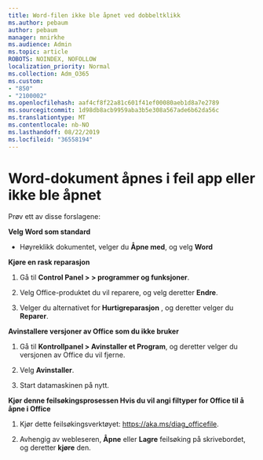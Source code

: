 ```yaml
---
title: Word-filen ikke ble åpnet ved dobbeltklikk
ms.author: pebaum
author: pebaum
manager: mnirkhe
ms.audience: Admin
ms.topic: article
ROBOTS: NOINDEX, NOFOLLOW
localization_priority: Normal
ms.collection: Adm_O365
ms.custom:
- "850"
- "2100002"
ms.openlocfilehash: aaf4cf8f22a81c601f41ef00080aeb1d8a7e2789
ms.sourcegitcommit: 1d98db8acb9959aba3b5e308a567ade6b62da56c
ms.translationtype: MT
ms.contentlocale: nb-NO
ms.lasthandoff: 08/22/2019
ms.locfileid: "36558194"
---
```

# <a name="word-document-opened-in-the-wrong-app-or-didnt-open"></a>Word-dokument åpnes i feil app eller ikke ble åpnet

Prøv ett av disse forslagene:

**Velg Word som standard**

- Høyreklikk dokumentet, velger du **Åpne med**, og velg **Word**

**Kjøre en rask reparasjon**

1. Gå til **Control Panel > > programmer og funksjoner**.

2. Velg Office-produktet du vil reparere, og velg deretter **Endre**.

3. Velger du alternativet for **Hurtigreparasjon** , og deretter velger du **Reparer**.

**Avinstallere versjoner av Office som du ikke bruker**

1. Gå til **Kontrollpanel > Avinstaller et Program**, og deretter velger du versjonen av Office du vil fjerne.

2. Velg **Avinstaller**.

3. Start datamaskinen på nytt.

**Kjør denne feilsøkingsprosessen Hvis du vil angi filtyper for Office til å åpne i Office**

1. Kjør dette feilsøkingsverktøyet: https://aka.ms/diag_officefile.

2. Avhengig av webleseren, **Åpne** eller **Lagre** feilsøking på skrivebordet, og deretter **kjøre** den.
